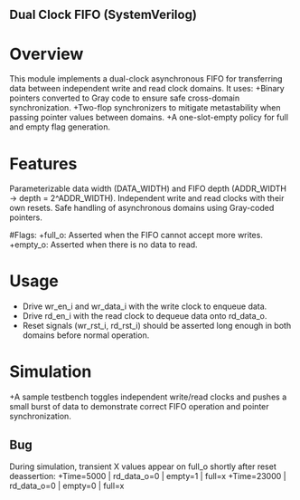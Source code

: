 ## Dual Clock FIFO (SystemVerilog)

# Overview
This module implements a dual-clock asynchronous FIFO for transferring data between independent write and read clock domains. 
It uses:
+Binary pointers converted to Gray code to ensure safe cross-domain synchronization.
+Two-flop synchronizers to mitigate metastability when passing pointer values between domains.
+A one-slot-empty policy for full and empty flag generation.

# Features
Parameterizable data width (DATA_WIDTH) and FIFO depth (ADDR_WIDTH → depth = 2^ADDR_WIDTH).
Independent write and read clocks with their own resets.
Safe handling of asynchronous domains using Gray-coded pointers.

#Flags:
+full_o: Asserted when the FIFO cannot accept more writes.
+empty_o: Asserted when there is no data to read.

# Usage
+ Drive wr_en_i and wr_data_i with the write clock to enqueue data.
+ Drive rd_en_i with the read clock to dequeue data onto rd_data_o.
+ Reset signals (wr_rst_i, rd_rst_i) should be asserted long enough in both domains before normal operation.

# Simulation
+A sample testbench toggles independent write/read clocks and pushes a small burst of data to demonstrate correct FIFO operation and pointer synchronization.

## Bug
During simulation, transient X values appear on full_o shortly after reset deassertion:
+Time=5000 | rd_data_o=0 | empty=1 | full=x
+Time=23000 | rd_data_o=0 | empty=0 | full=x
